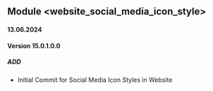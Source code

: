 ## Module <website_social_media_icon_style>

#### 13.06.2024
#### Version 15.0.1.0.0
##### ADD
- Initial Commit for Social Media Icon Styles in Website
